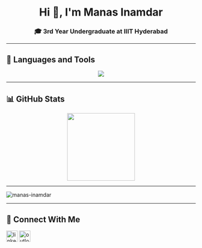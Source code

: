 <h1 align="center">Hi 👋, I'm Manas Inamdar</h1>
<h3 align="center">🎓 3rd Year Undergraduate at IIIT Hyderabad</h3>

---

## 🧰 Languages and Tools
<p align="center">
  <img src="https://skillicons.dev/icons?i=js,react,nodejs,express,mongodb,html,css,tailwind,bootstrap,mysql,git,github,vscode,postman" />
</p>

---

## 📊 GitHub Stats

<p align="center">
  <img src="https://github-readme-stats.vercel.app/api?username=manas-inamdar&show_icons=true&theme=radical&hide=prs" height="180px"/>
</p>

---


<p>
  <img src="https://komarev.com/ghpvc/?username=manas-inamdar&label=Profile%20views&color=0e75b6&style=flat" alt="manas-inamdar" />
</p>

---



## 🤝 Connect With Me

<p align="left">
  <a href="https://www.linkedin.com/in/manas-inamdar-66b409226/" target="blank"><img src="https://cdn-icons-png.flaticon.com/512/174/174857.png" alt="linkedin" height="30" /></a>
<a href="mailto:manas.inamdar@students.iiit.ac.in"><img src="https://cdn-icons-png.flaticon.com/512/732/732221.png" alt="outlook" height="30" /></a>
</p>
